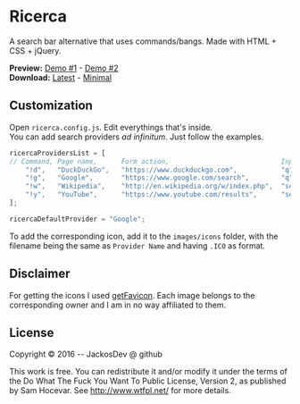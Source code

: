 Ricerca
=======
A search bar alternative that uses commands/bangs. Made with HTML + CSS + jQuery.

__Preview:__ [Demo #1](http://jackosdev.github.io/Ricerca-Homepage) - [Demo #2](http://jackosdev.github.io)  
__Download:__ [Latest](https://github.com/JackosDev/Ricerca-Homepage/archive/master.zip) - [Minimal](https://github.com/JackosDev/Ricerca-Homepage/tree/minimal)


Customization
-------------
Open `ricerca.config.js`. Edit everythings that's inside.  
You can add search providers _ad infinitum_. Just follow the examples.
```javascript
ricercaProvidersList = [
// Command, Page name,      Form action,                            Input name
    "!d",   "DuckDuckGo",   "https://www.duckduckgo.com",           "q",
    "!g",   "Google",       "https://www.google.com/search",        "q",
    "!w",   "Wikipedia",    "http://en.wikipedia.org/w/index.php",  "search",
    "!y",   "YouTube",      "https://www.youtube.com/results",      "search_query"
];

ricercaDefaultProvider = "Google";
```

To add the corresponding icon, add it to the `images/icons` folder, with the filename being the same as `Provider Name` and having `.ICO` as format.

Disclaimer
----------
For getting the icons I used [getFavicon](http://getfavicon.appspot.com/). Each image belongs to the corresponding owner and I am in no way affiliated to them.

License
-------
Copyright © 2016 -- JackosDev @ github

This work is free. You can redistribute it and/or modify it under the
terms of the Do What The Fuck You Want To Public License, Version 2,
as published by Sam Hocevar. See http://www.wtfpl.net/ for more details.
